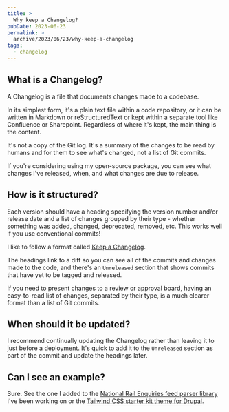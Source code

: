 ```yaml
---
title: >
  Why keep a Changelog?
pubDate: 2023-06-23
permalink: >
  archive/2023/06/23/why-keep-a-changelog
tags:
  - changelog
---
```



## What is a Changelog?

A Changelog is a file that documents changes made to a codebase.

In its simplest form, it's a plain text file within a code repository, or it can be written in Markdown or reStructuredText or kept within a separate tool like Confluence or Sharepoint. Regardless of where it's kept, the main thing is the content.

It's not a copy of the Git log. It's a summary of the changes to be read by humans and for them to see what's changed, not a list of Git commits.

If you're considering using my open-source package, you can see what changes I've released, when, and what changes are due to release.


## How is it structured?

Each version should have a heading specifying the version number and/or release date and a list of changes grouped by their type - whether something was added, changed, deprecated, removed, etc. This works well if you use conventional commits!

I like to follow a format called [Keep a Changelog](https://keepachangelog.com).

The headings link to a diff so you can see all of the commits and changes made to the code, and there's an `Unreleased` section that shows commits that have yet to be tagged and released.

If you need to present changes to a review or approval board, having an easy-to-read list of changes, separated by their type, is a much clearer format than a list of Git commits.

## When should it be updated?

I recommend continually updating the Changelog rather than leaving it to just before a deployment. It's quick to add it to the `Unreleased` section as part of the commit and update the headings later.

## Can I see an example?

Sure. See the one I added to the [National Rail Enquiries feed parser library](https://github.com/opdavies/national-rail-enquiries-feed-parser/blob/main/CHANGELOG.md) I've been working on or the [Tailwind CSS starter kit theme for Drupal](https://git.drupalcode.org/project/tailwindcss/-/blob/5.x/CHANGELOG.md).
